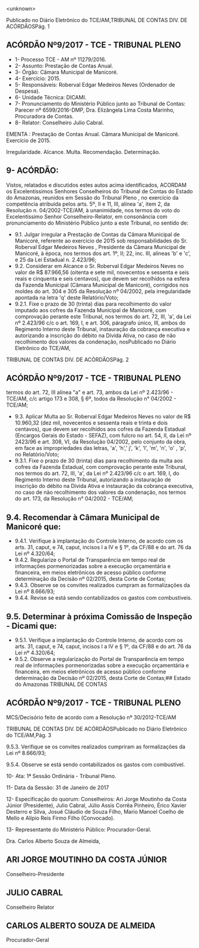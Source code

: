 &lt;unknown&gt;

Publicado  no  Diário Eletrônico do TCE/AM,TRIBUNAL DE CONTAS DIV. DE  ACÓRDÃOSPág. 1

## ACÓRDÃO Nº9/2017 - TCE - TRIBUNAL PLENO

- 1- Processo TCE - AM nº 11279/2016.
- 2- Assunto: Prestação de Contas Anual.
- 3- Órgão: Câmara Municipal de Manicoré.
- 4- Exercício: 2015.
- 5- Responsáveis: Roberval Edgar Medeiros Neves (Ordenador de Despesa).
- 6- Unidade Técnica: DICAMI.
- 7- Pronunciamento  do Ministério  Público  junto  ao Tribunal  de Contas: Parecer  nº 6599/2016-DMP, Dra. Elizângela Lima Costa Marinho, Procuradora de Contas.
- 8- Relator: Conselheiro Julio Cabral.

EMENTA : Prestação  de  Contas  Anual.  Câmara Municipal de Manicoré. Exercício de 2015.

Irregularidade. Alcance. Multa. Recomendação. Determinação.

## 9- ACÓRDÃO:

Vistos, relatados e discutidos estes autos acima identificados, ACORDAM os Excelentíssimos Senhores Conselheiros do Tribunal de Contas do Estado do Amazonas, reunidos em Sessão do Tribunal Pleno , no exercício da competência atribuída pelos arts. 5º,  II e 11,  III, alínea 'a', item 2, da Resolução n. 04/2002-TCE/AM, à unanimidade, nos termos  do  voto  do  Excelentíssimo  Senhor  Conselheiro-Relator,  em  consonância  com pronunciamento do Ministério Público junto a este Tribunal, no sentido de:

- 9.1. Julgar  irregular a  Prestação  de  Contas  da  Câmara  Municipal  de Manicoré, referente ao exercício de 2015 sob responsabilidades do Sr. Roberval Edgar Medeiros Neves , Presidente da Câmara Municipal de Manicoré, à época, nos termos dos art. 1º, II; 22, inc. III, alíneas 'b' e 'c', e 25 da Lei Estadual n. 2.423/96;
- 9.2. Considerar em Alcance o Sr. Roberval Edgar Medeiros Neves no valor de R$ 87.966,56 (oitenta e sete mil, novecentos e sessenta e seis reais e cinquenta e seis centavos), que  devem  ser  recolhidos  na  esfera da Fazenda  Municipal  (Câmara  Municipal  de  Manicoré),  corrigidos  nos moldes do art. 304 e 305 da Resolução nº 04/2002, pela irregularidade apontada na letra 'q' deste Relatório/Voto;
- 9.2.1. Fixe  o  prazo  de  30  (trinta)  dias para  recolhimento do valor imputado aos cofres da Fazenda  Municipal  de Manicoré,  com  comprovação  perante  este  Tribunal,  nos termos do art. 72, III, 'a', da Lei nº 2.423/96 c/c o art. 169, I, e art. 306, páragrafo único, III, ambos do Regimento Interno deste Tribunal, instauração da cobrança executiva e autorizando a inscrição do débito na Dívida Ativa, no caso de  não  recolhimento  dos  valores  da  condenação,  nosPublicado  no  Diário Eletrônico do TCE/AM,

TRIBUNAL DE CONTAS DIV. DE  ACÓRDÃOSPág. 2

## ACÓRDÃO Nº9/2017 - TCE - TRIBUNAL PLENO

termos do art. 72, III alínea "a" e art. 73, ambos da Lei nº 2.423/96  -  TCE/AM,  c/c  artigo  173  e  308,  §  6º,  todos da Resolução n° 04/2002 - TCE/AM;

- 9.3. Aplicar Multa ao  Sr. Roberval Edgar Medeiros Neves no  valor  de R$ 10.960,32 (dez  mil, novecentos  e  sessenta  reais  e trinta e dois centavos),  que  devem  ser  recolhidos  aos  cofres  da  Fazenda Estadual (Encargos Gerais do Estado - SEFAZ), com fulcro no art. 54, II, da Lei nº 2423/96 e art. 308, VI, da Resolução 04/2002, pelo conjunto da obra, em face as impropriedades das letras,  'a', 'h',' j', 'k', 'l', 'm', 'n', 'o' , 'p', no Relatório/Voto;
- 9.3.1.  Fixe  o  prazo  de  30  (trinta)  dias para  recolhimento da multa aos cofres da Fazenda Estadual, com comprovação perante este Tribunal, nos termos do art. 72, III,  'a',  da  Lei  nº  2.423/96  c/c  o  art.  169,  I,  do  Regimento Interno deste Tribunal, autorizando a instauração de inscrição do débito na Dívida Ativa e instauração da cobrança  executiva, no caso  de  não  recolhimento  dos valores da condenação, nos termos do art. 173, da Resolução n° 04/2002 - TCE/AM;

## 9.4. Recomendar à Câmara Municipal de Manicoré que:

- 9.4.1. Verifique  à  implantação  do  Controle  Interno,  de  acordo com os arts. 31, caput, e 74, caput, incisos I a IV e § 1º, da CF/88 e do art. 76 da Lei nº 4.320/64;
- 9.4.2. Regularize o  Portal  de  Transparência  em  tempo  real  de informações pormenorizadas sobre a execução orçamentária e financeira, em meios eletrônicos de acesso público  conforme  determinação  da  Decisão  nº  02/2015, desta Corte de Contas;
- 9.4.3. Observe se os convites realizados cumpram as formalizações da Lei nº 8.666/93;
- 9.4.4. Revise se está sendo contabilizados os gastos  com combustiveis.

## 9.5. Determinar à próxima Comissão de Inspeção - Dicami que:

- 9.5.1. Verifique  a  implantação  do  Controle  Interno,  de  acordo com os arts. 31, caput, e 74, caput, incisos I a IV e § 1º, da CF/88 e do art. 76 da Lei nº 4.320/64;
- 9.5.2. Observe  a regularização  do  Portal  de  Transparência  em tempo real de informações pormenorizadas sobre a execução  orçamentária  e  financeira,  em  meios  eletrônicos de  acesso  público  conforme  determinação  da  Decisão  nº 02/2015, desta Corte de Contas;## Estado do Amazonas TRIBUNAL DE CONTAS

## ACÓRDÃO Nº9/2017 - TCE - TRIBUNAL PLENO

MCS/Decisório feito de acordo com a Resolução nº 30/2012-TCE/AM

TRIBUNAL DE CONTAS DIV. DE  ACÓRDÃOSPublicado  no  Diário Eletrônico do TCE/AM,Pág. 3

9.5.3. Verifique se os convites realizados cumpriram as formalizações da Lei nº 8.666/93;

9.5.4. Observe  se  está  sendo  contabilizados  os  gastos  com combustível.

10-  Ata: 1ª Sessão Ordinária - Tribunal Pleno.

11-  Data da Sessão: 31 de Janeiro de 2017

12-  Especificação  do  quorum: Conselheiros: Ari Jorge  Moutinho  da  Costa  Júnior (Presidente), Julio Cabral,  Júlio Assis Corrêa Pinheiro, Érico Xavier Desterro e Silva, Josué Cláudio de Souza Filho, Mario Manoel Coelho de Mello e Alípio Reis Firmo Filho (Convocado).

13-  Representante do Ministério Público: Procurador-Geral.

Dra. Carlos Alberto Souza de Almeida,

## ARI JORGE MOUTINHO DA COSTA JÚNIOR

Conselheiro-Presidente

## JULIO CABRAL

Conselheiro Relator

## CARLOS ALBERTO SOUZA DE ALMEIDA

Procurador-Geral